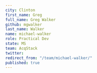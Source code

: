 ```yaml
---
city: Clinton
first_name: Greg
full_name: Greg Walker
github: mgwalker
last_name: Walker
name: michael-walker
role: Practical Dev
state: MS
team: AcqStack
twitter: 
redirect_from: "/team/michael-walker/"
published: true
---
```


